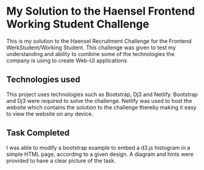 # My Solution to the Haensel Frontend Working Student Challenge

This is my solution to the Haensel Recruitment Challenge for the Frontend WerkStudent/Working Student. This challenge was given to test my understanding and ability to combine some of the technologies the company is using to create Web-UI applications

## Technologies used 

This project uses technologies such as Bootstrap, Dj3 and Netlify. Bootstrap and Dj3 were required to solve the challenge. Netlify was used to host the website which contains the solution to the challenge thereby making it easy to view the website on any device.

## Task Completed
I was able to modify a bootstrap example to embed a d3.js histogram in a simple HTML page, according to a given design. A diagram and hints were provided to have a clear picture of the task.